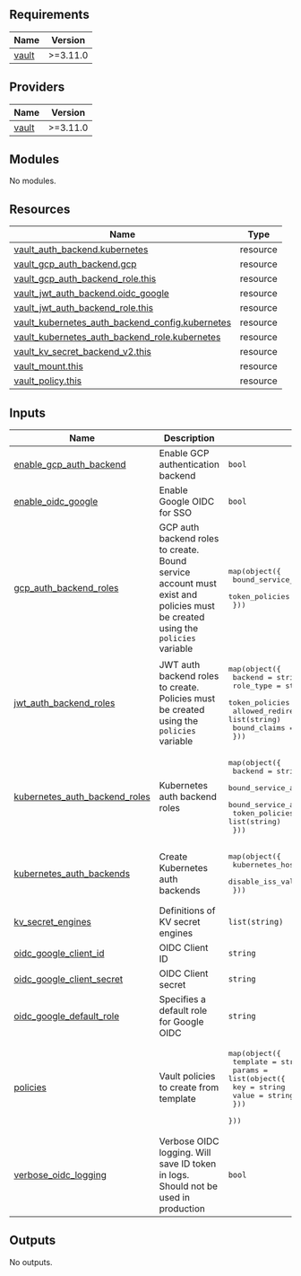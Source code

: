 <!-- BEGIN_TF_DOCS -->
## Requirements

| Name | Version |
|------|---------|
| <a name="requirement_vault"></a> [vault](#requirement\_vault) | >=3.11.0 |

## Providers

| Name | Version |
|------|---------|
| <a name="provider_vault"></a> [vault](#provider\_vault) | >=3.11.0 |

## Modules

No modules.

## Resources

| Name | Type |
|------|------|
| [vault_auth_backend.kubernetes](https://registry.terraform.io/providers/hashicorp/vault/latest/docs/resources/auth_backend) | resource |
| [vault_gcp_auth_backend.gcp](https://registry.terraform.io/providers/hashicorp/vault/latest/docs/resources/gcp_auth_backend) | resource |
| [vault_gcp_auth_backend_role.this](https://registry.terraform.io/providers/hashicorp/vault/latest/docs/resources/gcp_auth_backend_role) | resource |
| [vault_jwt_auth_backend.oidc_google](https://registry.terraform.io/providers/hashicorp/vault/latest/docs/resources/jwt_auth_backend) | resource |
| [vault_jwt_auth_backend_role.this](https://registry.terraform.io/providers/hashicorp/vault/latest/docs/resources/jwt_auth_backend_role) | resource |
| [vault_kubernetes_auth_backend_config.kubernetes](https://registry.terraform.io/providers/hashicorp/vault/latest/docs/resources/kubernetes_auth_backend_config) | resource |
| [vault_kubernetes_auth_backend_role.kubernetes](https://registry.terraform.io/providers/hashicorp/vault/latest/docs/resources/kubernetes_auth_backend_role) | resource |
| [vault_kv_secret_backend_v2.this](https://registry.terraform.io/providers/hashicorp/vault/latest/docs/resources/kv_secret_backend_v2) | resource |
| [vault_mount.this](https://registry.terraform.io/providers/hashicorp/vault/latest/docs/resources/mount) | resource |
| [vault_policy.this](https://registry.terraform.io/providers/hashicorp/vault/latest/docs/resources/policy) | resource |

## Inputs

| Name | Description | Type | Default | Required |
|------|-------------|------|---------|:--------:|
| <a name="input_enable_gcp_auth_backend"></a> [enable\_gcp\_auth\_backend](#input\_enable\_gcp\_auth\_backend) | Enable GCP authentication backend | `bool` | `false` | no |
| <a name="input_enable_oidc_google"></a> [enable\_oidc\_google](#input\_enable\_oidc\_google) | Enable Google OIDC for SSO | `bool` | `false` | no |
| <a name="input_gcp_auth_backend_roles"></a> [gcp\_auth\_backend\_roles](#input\_gcp\_auth\_backend\_roles) | GCP auth backend roles to create. Bound service account must exist and policies must be created using the `policies` variable | <pre>map(object({<br>    bound_service_accounts = list(string)<br>    token_policies         = list(string)<br>  }))</pre> | `{}` | no |
| <a name="input_jwt_auth_backend_roles"></a> [jwt\_auth\_backend\_roles](#input\_jwt\_auth\_backend\_roles) | JWT auth backend roles to create. Policies must be created using the `policies` variable | <pre>map(object({<br>    backend               = string<br>    role_type             = string<br>    token_policies        = list(string)<br>    allowed_redirect_uris = list(string)<br>    bound_claims          = map(string)<br>  }))</pre> | `{}` | no |
| <a name="input_kubernetes_auth_backend_roles"></a> [kubernetes\_auth\_backend\_roles](#input\_kubernetes\_auth\_backend\_roles) | Kubernetes auth backend roles | <pre>map(object({<br>    backend                          = string<br>    bound_service_account_names      = list(string)<br>    bound_service_account_namespaces = list(string)<br>    token_policies                   = list(string)<br>  }))</pre> | n/a | yes |
| <a name="input_kubernetes_auth_backends"></a> [kubernetes\_auth\_backends](#input\_kubernetes\_auth\_backends) | Create Kubernetes auth backends | <pre>map(object({<br>    kubernetes_host        = string<br>    disable_iss_validation = bool<br>  }))</pre> | `{}` | no |
| <a name="input_kv_secret_engines"></a> [kv\_secret\_engines](#input\_kv\_secret\_engines) | Definitions of KV secret engines | `list(string)` | `[]` | no |
| <a name="input_oidc_google_client_id"></a> [oidc\_google\_client\_id](#input\_oidc\_google\_client\_id) | OIDC Client ID | `string` | `null` | no |
| <a name="input_oidc_google_client_secret"></a> [oidc\_google\_client\_secret](#input\_oidc\_google\_client\_secret) | OIDC Client secret | `string` | `null` | no |
| <a name="input_oidc_google_default_role"></a> [oidc\_google\_default\_role](#input\_oidc\_google\_default\_role) | Specifies a default role for Google OIDC | `string` | `null` | no |
| <a name="input_policies"></a> [policies](#input\_policies) | Vault policies to create from template | <pre>map(object({<br>    template = string<br>    params = list(object({<br>      key   = string<br>      value = string<br>    }))<br>  }))</pre> | `{}` | no |
| <a name="input_verbose_oidc_logging"></a> [verbose\_oidc\_logging](#input\_verbose\_oidc\_logging) | Verbose OIDC logging. Will save ID token in logs. Should not be used in production | `bool` | `false` | no |

## Outputs

No outputs.
<!-- END_TF_DOCS -->